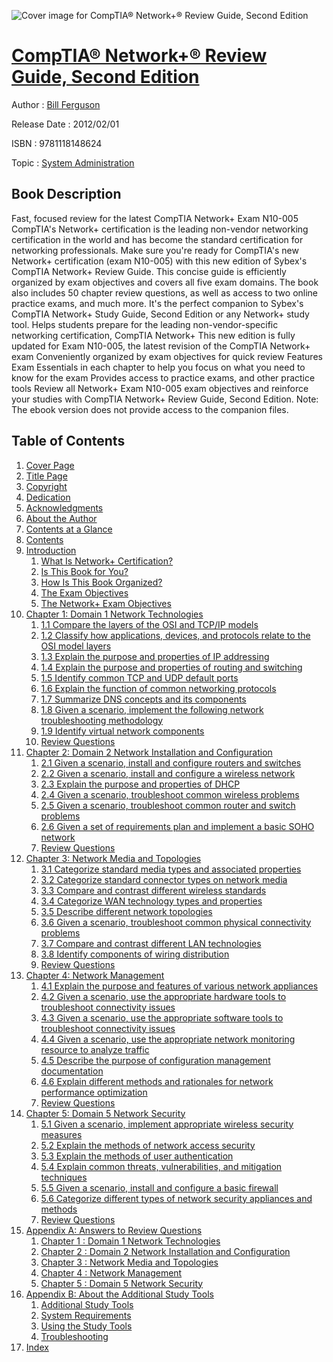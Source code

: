 ![Cover image for CompTIA® Network+® Review Guide, Second Edition](https://imgdetail.ebookreading.net/cover/cover/system_admin/EB9781118148624.jpg)

[CompTIA® Network+® Review Guide, Second Edition](https://ebookreading.net/view/book/CompTIA%C2%AE+Network%2B%C2%AE+Review+Guide%2C+Second+Edition-EB9781118148624_1.html "CompTIA® Network+® Review Guide, Second Edition")
====================================================================================================================

Author : [Bill Ferguson](https://ebookreading.net/search/author/Bill+Ferguson)

Release Date : 2012/02/01

ISBN : 9781118148624

Topic : [System Administration](https://ebookreading.net/search/category/system-administration)

Book Description
-----------------

Fast, focused review for the latest CompTIA Network+ Exam N10-005
CompTIA's Network+ certification is the leading non-vendor networking certification in the world and has become the standard certification for networking professionals. Make sure you're ready for CompTIA's new Network+ certification (exam N10-005) with this new edition of Sybex's CompTIA Network+ Review Guide. This concise guide is efficiently organized by exam objectives and covers all five exam domains. The book also includes 50 chapter review questions, as well as access to two online practice exams, and much more. It's the perfect companion to Sybex's CompTIA Network+ Study Guide, Second Edition or any Network+ study tool.
Helps students prepare for the leading non-vendor-specific networking certification, CompTIA Network+
This new edition is fully updated for Exam N10-005, the latest revision of the CompTIA Network+ exam
Conveniently organized by exam objectives for quick review
Features Exam Essentials in each chapter to help you focus on what you need to know for the exam
Provides access to practice exams, and other practice tools
Review all Network+ Exam N10-005 exam objectives and reinforce your studies with CompTIA Network+ Review Guide, Second Edition.
Note: The ebook version does not provide access to the companion files.
              
Table of Contents
-----------------

1. [Cover Page](https://ebookreading.net/view/book/CompTIA%C2%AE+Network%2B%C2%AE+Review+Guide%2C+Second+Edition-EB9781118148624_1.html)
1. [Title Page](https://ebookreading.net/view/book/CompTIA%C2%AE+Network%2B%C2%AE+Review+Guide%2C+Second+Edition-EB9781118148624_2.html)
1. [Copyright](https://ebookreading.net/view/book/CompTIA%C2%AE+Network%2B%C2%AE+Review+Guide%2C+Second+Edition-EB9781118148624_3.html)
1. [Dedication](https://ebookreading.net/view/book/CompTIA%C2%AE+Network%2B%C2%AE+Review+Guide%2C+Second+Edition-EB9781118148624_5.html)
1. [Acknowledgments](https://ebookreading.net/view/book/CompTIA%C2%AE+Network%2B%C2%AE+Review+Guide%2C+Second+Edition-EB9781118148624_6.html)
1. [About the Author](https://ebookreading.net/view/book/CompTIA%C2%AE+Network%2B%C2%AE+Review+Guide%2C+Second+Edition-EB9781118148624_7.html#about_the_author)
1. [Contents at a Glance](https://ebookreading.net/view/book/CompTIA%C2%AE+Network%2B%C2%AE+Review+Guide%2C+Second+Edition-EB9781118148624_8.html#contents_at_a_glanc)
1. [Contents](https://ebookreading.net/view/book/CompTIA%C2%AE+Network%2B%C2%AE+Review+Guide%2C+Second+Edition-EB9781118148624_9.html)
1. [Introduction](https://ebookreading.net/view/book/CompTIA%C2%AE+Network%2B%C2%AE+Review+Guide%2C+Second+Edition-EB9781118148624_10.html#introduction)
    1. [What Is Network+ Certification?](https://ebookreading.net/view/book/CompTIA%C2%AE+Network%2B%C2%AE+Review+Guide%2C+Second+Edition-EB9781118148624_10.html#introduction-sec001)
    1. [Is This Book for You?](https://ebookreading.net/view/book/CompTIA%C2%AE+Network%2B%C2%AE+Review+Guide%2C+Second+Edition-EB9781118148624_10.html#introduction-sec002)
    1. [How Is This Book Organized?](https://ebookreading.net/view/book/CompTIA%C2%AE+Network%2B%C2%AE+Review+Guide%2C+Second+Edition-EB9781118148624_10.html#introduction-sec003)
    1. [The Exam Objectives](https://ebookreading.net/view/book/CompTIA%C2%AE+Network%2B%C2%AE+Review+Guide%2C+Second+Edition-EB9781118148624_10.html#introduction-sec007)
    1. [The Network+ Exam Objectives](https://ebookreading.net/view/book/CompTIA%C2%AE+Network%2B%C2%AE+Review+Guide%2C+Second+Edition-EB9781118148624_10.html#introduction-sec008)
1. [Chapter 1: Domain 1 Network Technologies](https://ebookreading.net/view/book/CompTIA%C2%AE+Network%2B%C2%AE+Review+Guide%2C+Second+Edition-EB9781118148624_11.html#chap01)
    1. [1.1 Compare the layers of the OSI and TCP/IP models](https://ebookreading.net/view/book/CompTIA%C2%AE+Network%2B%C2%AE+Review+Guide%2C+Second+Edition-EB9781118148624_11.html#chap01-sec001)
    1. [1.2 Classify how applications, devices, and protocols relate to the OSI model layers](https://ebookreading.net/view/book/CompTIA%C2%AE+Network%2B%C2%AE+Review+Guide%2C+Second+Edition-EB9781118148624_11.html#chap01-sec005)
    1. [1.3 Explain the purpose and properties of IP addressing](https://ebookreading.net/view/book/CompTIA%C2%AE+Network%2B%C2%AE+Review+Guide%2C+Second+Edition-EB9781118148624_11.html#chap01-sec020)
    1. [1.4 Explain the purpose and properties of routing and switching](https://ebookreading.net/view/book/CompTIA%C2%AE+Network%2B%C2%AE+Review+Guide%2C+Second+Edition-EB9781118148624_11.html#chap01-sec031)
    1. [1.5 Identify common TCP and UDP default ports](https://ebookreading.net/view/book/CompTIA%C2%AE+Network%2B%C2%AE+Review+Guide%2C+Second+Edition-EB9781118148624_11.html#chap01-sec047)
    1. [1.6 Explain the function of common networking protocols](https://ebookreading.net/view/book/CompTIA%C2%AE+Network%2B%C2%AE+Review+Guide%2C+Second+Edition-EB9781118148624_11.html#chap01-sec049)
    1. [1.7 Summarize DNS concepts and its components](https://ebookreading.net/view/book/CompTIA%C2%AE+Network%2B%C2%AE+Review+Guide%2C+Second+Edition-EB9781118148624_11.html#chap01-sec073)
    1. [1.8 Given a scenario, implement the following network troubleshooting methodology](https://ebookreading.net/view/book/CompTIA%C2%AE+Network%2B%C2%AE+Review+Guide%2C+Second+Edition-EB9781118148624_11.html#chap01-sec078)
    1. [1.9 Identify virtual network components](https://ebookreading.net/view/book/CompTIA%C2%AE+Network%2B%C2%AE+Review+Guide%2C+Second+Edition-EB9781118148624_11.html#chap01-sec094)
    1. [Review Questions](https://ebookreading.net/view/book/CompTIA%C2%AE+Network%2B%C2%AE+Review+Guide%2C+Second+Edition-EB9781118148624_11.html#chap01-sec102)
1. [Chapter 2: Domain 2 Network Installation and Configuration](https://ebookreading.net/view/book/CompTIA%C2%AE+Network%2B%C2%AE+Review+Guide%2C+Second+Edition-EB9781118148624_12.html#chap02)
    1. [2.1 Given a scenario, install and configure routers and switches](https://ebookreading.net/view/book/CompTIA%C2%AE+Network%2B%C2%AE+Review+Guide%2C+Second+Edition-EB9781118148624_12.html#chap02-sec001)
    1. [2.2 Given a scenario, install and configure a wireless network](https://ebookreading.net/view/book/CompTIA%C2%AE+Network%2B%C2%AE+Review+Guide%2C+Second+Edition-EB9781118148624_12.html#chap02-sec015)
    1. [2.3 Explain the purpose and properties of DHCP](https://ebookreading.net/view/book/CompTIA%C2%AE+Network%2B%C2%AE+Review+Guide%2C+Second+Edition-EB9781118148624_12.html#chap02-sec024)
    1. [2.4 Given a scenario, troubleshoot common wireless problems](https://ebookreading.net/view/book/CompTIA%C2%AE+Network%2B%C2%AE+Review+Guide%2C+Second+Edition-EB9781118148624_12.html#chap02-sec031)
    1. [2.5 Given a scenario, troubleshoot common router and switch problems](https://ebookreading.net/view/book/CompTIA%C2%AE+Network%2B%C2%AE+Review+Guide%2C+Second+Edition-EB9781118148624_12.html#chap02-sec043)
    1. [2.6 Given a set of requirements plan and implement a basic SOHO network](https://ebookreading.net/view/book/CompTIA%C2%AE+Network%2B%C2%AE+Review+Guide%2C+Second+Edition-EB9781118148624_12.html#chap02-sec057)
    1. [Review Questions](https://ebookreading.net/view/book/CompTIA%C2%AE+Network%2B%C2%AE+Review+Guide%2C+Second+Edition-EB9781118148624_12.html#chap02-sec065)
1. [Chapter 3: Network Media and Topologies](https://ebookreading.net/view/book/CompTIA%C2%AE+Network%2B%C2%AE+Review+Guide%2C+Second+Edition-EB9781118148624_13.html#chap03)
    1. [3.1 Categorize standard media types and associated properties](https://ebookreading.net/view/book/CompTIA%C2%AE+Network%2B%C2%AE+Review+Guide%2C+Second+Edition-EB9781118148624_13.html#chap03-sec001)
    1. [3.2 Categorize standard connector types on network media](https://ebookreading.net/view/book/CompTIA%C2%AE+Network%2B%C2%AE+Review+Guide%2C+Second+Edition-EB9781118148624_13.html#chap03-sec022)
    1. [3.3 Compare and contrast different wireless standards](https://ebookreading.net/view/book/CompTIA%C2%AE+Network%2B%C2%AE+Review+Guide%2C+Second+Edition-EB9781118148624_13.html#chap03-sec037)
    1. [3.4 Categorize WAN technology types and properties](https://ebookreading.net/view/book/CompTIA%C2%AE+Network%2B%C2%AE+Review+Guide%2C+Second+Edition-EB9781118148624_13.html#chap03-sec046)
    1. [3.5 Describe different network topologies](https://ebookreading.net/view/book/CompTIA%C2%AE+Network%2B%C2%AE+Review+Guide%2C+Second+Edition-EB9781118148624_13.html#chap03-sec074)
    1. [3.6 Given a scenario, troubleshoot common physical connectivity problems](https://ebookreading.net/view/book/CompTIA%C2%AE+Network%2B%C2%AE+Review+Guide%2C+Second+Edition-EB9781118148624_13.html#chap03-sec086)
    1. [3.7 Compare and contrast different LAN technologies](https://ebookreading.net/view/book/CompTIA%C2%AE+Network%2B%C2%AE+Review+Guide%2C+Second+Edition-EB9781118148624_13.html#chap03-sec098)
    1. [3.8 Identify components of wiring distribution](https://ebookreading.net/view/book/CompTIA%C2%AE+Network%2B%C2%AE+Review+Guide%2C+Second+Edition-EB9781118148624_13.html#chap03-sec102)
    1. [Review Questions](https://ebookreading.net/view/book/CompTIA%C2%AE+Network%2B%C2%AE+Review+Guide%2C+Second+Edition-EB9781118148624_13.html#chap03-sec110)
1. [Chapter 4: Network Management](https://ebookreading.net/view/book/CompTIA%C2%AE+Network%2B%C2%AE+Review+Guide%2C+Second+Edition-EB9781118148624_14.html#chap04)
    1. [4.1 Explain the purpose and features of various network appliances](https://ebookreading.net/view/book/CompTIA%C2%AE+Network%2B%C2%AE+Review+Guide%2C+Second+Edition-EB9781118148624_14.html#chap04-sec001)
    1. [4.2 Given a scenario, use the appropriate hardware tools to troubleshoot connectivity issues](https://ebookreading.net/view/book/CompTIA%C2%AE+Network%2B%C2%AE+Review+Guide%2C+Second+Edition-EB9781118148624_14.html#chap04-sec007)
    1. [4.3 Given a scenario, use the appropriate software tools to troubleshoot connectivity issues](https://ebookreading.net/view/book/CompTIA%C2%AE+Network%2B%C2%AE+Review+Guide%2C+Second+Edition-EB9781118148624_14.html#chap04-sec021)
    1. [4.4 Given a scenario, use the appropriate network monitoring resource to analyze traffic](https://ebookreading.net/view/book/CompTIA%C2%AE+Network%2B%C2%AE+Review+Guide%2C+Second+Edition-EB9781118148624_14.html#chap04-sec037)
    1. [4.5 Describe the purpose of configuration management documentation](https://ebookreading.net/view/book/CompTIA%C2%AE+Network%2B%C2%AE+Review+Guide%2C+Second+Edition-EB9781118148624_14.html#chap04-sec046)
    1. [4.6 Explain different methods and rationales for network performance optimization](https://ebookreading.net/view/book/CompTIA%C2%AE+Network%2B%C2%AE+Review+Guide%2C+Second+Edition-EB9781118148624_14.html#chap04-sec055)
    1. [Review Questions](https://ebookreading.net/view/book/CompTIA%C2%AE+Network%2B%C2%AE+Review+Guide%2C+Second+Edition-EB9781118148624_14.html#chap04-sec069)
1. [Chapter 5: Domain 5 Network Security](https://ebookreading.net/view/book/CompTIA%C2%AE+Network%2B%C2%AE+Review+Guide%2C+Second+Edition-EB9781118148624_15.html#chap05)
    1. [5.1 Given a scenario, implement appropriate wireless security measures](https://ebookreading.net/view/book/CompTIA%C2%AE+Network%2B%C2%AE+Review+Guide%2C+Second+Edition-EB9781118148624_15.html#chap05-sec001)
    1. [5.2 Explain the methods of network access security](https://ebookreading.net/view/book/CompTIA%C2%AE+Network%2B%C2%AE+Review+Guide%2C+Second+Edition-EB9781118148624_15.html#chap05-sec011)
    1. [5.3 Explain the methods of user authentication](https://ebookreading.net/view/book/CompTIA%C2%AE+Network%2B%C2%AE+Review+Guide%2C+Second+Edition-EB9781118148624_15.html#chap05-sec034)
    1. [5.4 Explain common threats, vulnerabilities, and mitigation techniques](https://ebookreading.net/view/book/CompTIA%C2%AE+Network%2B%C2%AE+Review+Guide%2C+Second+Edition-EB9781118148624_15.html#chap05-sec049)
    1. [5.5 Given a scenario, install and configure a basic firewall](https://ebookreading.net/view/book/CompTIA%C2%AE+Network%2B%C2%AE+Review+Guide%2C+Second+Edition-EB9781118148624_15.html#chap05-sec074)
    1. [5.6 Categorize different types of network security appliances and methods](https://ebookreading.net/view/book/CompTIA%C2%AE+Network%2B%C2%AE+Review+Guide%2C+Second+Edition-EB9781118148624_15.html#chap05-sec086)
    1. [Review Questions](https://ebookreading.net/view/book/CompTIA%C2%AE+Network%2B%C2%AE+Review+Guide%2C+Second+Edition-EB9781118148624_15.html#chap05-sec099)
1. [Appendix A: Answers to Review Questions](https://ebookreading.net/view/book/CompTIA%C2%AE+Network%2B%C2%AE+Review+Guide%2C+Second+Edition-EB9781118148624_16.html#app01)
    1. [Chapter 1 : Domain 1 Network Technologies](https://ebookreading.net/view/book/CompTIA%C2%AE+Network%2B%C2%AE+Review+Guide%2C+Second+Edition-EB9781118148624_16.html#app01-sec001)
    1. [Chapter 2 : Domain 2 Network Installation and Configuration](https://ebookreading.net/view/book/CompTIA%C2%AE+Network%2B%C2%AE+Review+Guide%2C+Second+Edition-EB9781118148624_16.html#app01-sec002)
    1. [Chapter 3 : Network Media and Topologies](https://ebookreading.net/view/book/CompTIA%C2%AE+Network%2B%C2%AE+Review+Guide%2C+Second+Edition-EB9781118148624_16.html#app01-sec003)
    1. [Chapter 4 : Network Management](https://ebookreading.net/view/book/CompTIA%C2%AE+Network%2B%C2%AE+Review+Guide%2C+Second+Edition-EB9781118148624_16.html#app01-sec004)
    1. [Chapter 5 : Domain 5 Network Security](https://ebookreading.net/view/book/CompTIA%C2%AE+Network%2B%C2%AE+Review+Guide%2C+Second+Edition-EB9781118148624_16.html#app01-sec005)
1. [Appendix B: About the Additional Study Tools](https://ebookreading.net/view/book/CompTIA%C2%AE+Network%2B%C2%AE+Review+Guide%2C+Second+Edition-EB9781118148624_17.html#app02)
    1. [Additional Study Tools](https://ebookreading.net/view/book/CompTIA%C2%AE+Network%2B%C2%AE+Review+Guide%2C+Second+Edition-EB9781118148624_17.html#app02-sec001)
    1. [System Requirements](https://ebookreading.net/view/book/CompTIA%C2%AE+Network%2B%C2%AE+Review+Guide%2C+Second+Edition-EB9781118148624_17.html#app02-sec006)
    1. [Using the Study Tools](https://ebookreading.net/view/book/CompTIA%C2%AE+Network%2B%C2%AE+Review+Guide%2C+Second+Edition-EB9781118148624_17.html#app02-sec007)
    1. [Troubleshooting](https://ebookreading.net/view/book/CompTIA%C2%AE+Network%2B%C2%AE+Review+Guide%2C+Second+Edition-EB9781118148624_17.html#app02-sec008)
1. [Index](https://ebookreading.net/view/book/CompTIA%C2%AE+Network%2B%C2%AE+Review+Guide%2C+Second+Edition-EB9781118148624_18.html#index)
